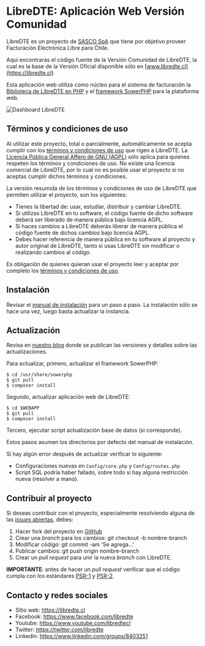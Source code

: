 LibreDTE: Aplicación Web Versión Comunidad
==========================================

LibreDTE es un proyecto de [SASCO SpA](https://sasco.cl) que tiene por objetivo
proveer Facturación Electrónica Libre para Chile.

Aquí encontrarás el código fuente de la Versión Comunidad de LibreDTE, la cual
es la base de la Versión Oficial disponible sólo en
[www.libredte.cl](https://libredte.cl)

Esta aplicación web utiliza como núcleo para el sistema de facturación la
[Biblioteca de LibreDTE en PHP](https://github.com/LibreDTE/libredte-lib) y el
[framework SowerPHP](https://sowerphp.org) para la plataforma web.

![Dashboard LibreDTE](https://facturacionlibre.cl/assets/img/inicio/libredte-dashboard.png)

Términos y condiciones de uso
-----------------------------

Al utilizar este proyecto, total o parcialmente, automáticamente se acepta
cumplir con los [términos y condiciones de uso](https://legal.libredte.cl)
que rigen a LibreDTE. La [Licencia Pública General Affero de GNU (AGPL)](https://raw.githubusercontent.com/LibreDTE/libredte-lib/master/COPYING)
sólo aplica para quienes respeten los términos y condiciones de uso. No existe
una licencia comercial de LibreDTE, por lo cual no es posible usar el proyecto
si no aceptas cumplir dichos términos y condiciones.

La versión resumida de los términos y condiciones de uso de LibreDTE que
permiten utilizar el proyecto, son los siguientes:

- Tienes la libertad de: usar, estudiar, distribuir y cambiar LibreDTE.
- Si utilizas LibreDTE en tu software, el código fuente de dicho software deberá
  ser liberado de manera pública bajo licencia AGPL.
- Si haces cambios a LibreDTE deberás liberar de manera pública el código fuente
  de dichos cambios bajo licencia AGPL.
- Debes hacer referencia de manera pública en tu software al proyecto y autor
  original de LibreDTE, tanto si usas LibreDTE sin modificar o realizando
  cambios al código.

Es obligación de quienes quieran usar el proyecto leer y aceptar por completo
los [términos y condiciones de uso](https://legal.libredte.cl).

Instalación
-----------

Revisar el [manual de instalación](https://github.com/LibreDTE/libredte-webapp/blob/master/INSTALL.md)
para un paso a paso. La instalación sólo se hace una vez, luego basta actualizar
la instancia.

Actualización
-------------

Revisa en [nuestro blog](https://blog.libredte.cl/category/versiones-libredte/)
donde se publican las versiones y detalles sobre las actualizaciones.

Para actualizar, primero, actualizar el framework SowerPHP:

	$ cd /usr/share/sowerphp
	$ git pull
	$ composer install

Segundo, actualizar aplicación web de LibreDTE:

	$ cd $WEBAPP
	$ git pull
	$ composer install

Tercero, ejecutar script actualización base de datos (si corresponde).

Estos pasos asumen los directorios por defecto del manual de instalación.

Si hay algún error después de actualizar verificar lo siguiente:

- Configuraciones nuevas en `Config/core.php` y `Config/routes.php`
- Script SQL podría haber fallado, sobre todo si hay alguna restricción nueva (resolver a mano).

Contribuir al proyecto
----------------------

Si deseas contribuir con el proyecto, especialmente resolviendo alguna de las
[*issues* abiertas](https://github.com/LibreDTE/libredte-webapp/issues), debes:

1. Hacer fork del proyecto en [GitHub](https://github.com/LibreDTE/libredte-webapp)
2. Crear una *branch* para los cambios: git checkout -b nombre-branch
3. Modificar código: git commit -am 'Se agrega...'
4. Publicar cambios: git push origin nombre-branch
5. Crear un *pull request* para unir la nueva *branch* con LibreDTE.

**IMPORTANTE**: antes de hacer un *pull request* verificar que el código
cumpla con los estándares [PSR-1](http://www.php-fig.org/psr/psr-1)
y [PSR-2](http://www.php-fig.org/psr/psr-2).

Contacto y redes sociales
-------------------------

- Sitio web: <https://libredte.cl>
- Facebook: <https://www.facebook.com/libredte>
- Youtube: <https://www.youtube.com/libredtecl>
- Twitter: <https://twitter.com/libredte>
- Linkedin: <https://www.linkedin.com/groups/8403251>
